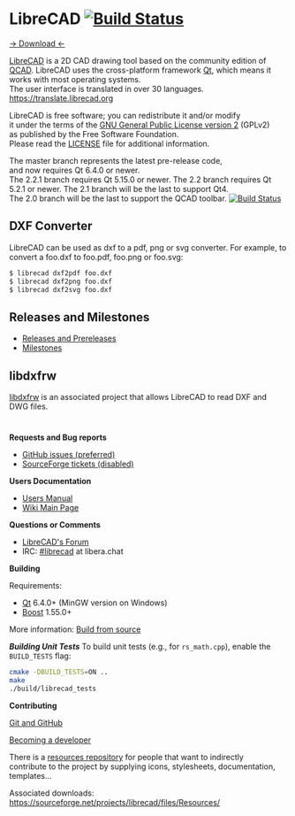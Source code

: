 # LibreCAD [![Build Status](https://travis-ci.org/LibreCAD/LibreCAD.svg?branch=master)](https://travis-ci.org/LibreCAD/LibreCAD) 

[→ Download ←](https://github.com/LibreCAD/LibreCAD/wiki/Download)

[LibreCAD](https://www.librecad.org) is a 2D CAD drawing tool
based on the community edition of [QCAD](https://www.qcad.org).
LibreCAD uses the cross-platform framework [Qt](https://www.qt.io/download-open-source/),
which means it works with most operating systems.  
The user interface is translated in over 30 languages.  https://translate.librecad.org

LibreCAD is free software; you can redistribute it and/or modify  
it under the terms of the [GNU General Public License version 2](https://www.gnu.org/licenses/gpl-2.0.html) (GPLv2)  
as published by the Free Software Foundation.  
Please read the [LICENSE](LICENSE) file for additional information.

The master branch represents the latest pre-release code,  
and now requires Qt 6.4.0 or newer.  
The 2.2.1 branch requires Qt 5.15.0 or newer.
The 2.2 branch requires Qt 5.2.1 or newer.
The 2.1 branch will be the last to support Qt4.  
The 2.0 branch will be the last to support the QCAD toolbar. [![Build Status](https://travis-ci.org/LibreCAD/LibreCAD.svg?branch=2.0)](https://travis-ci.org/LibreCAD/LibreCAD) 

## DXF Converter
LibreCAD can be used as dxf to a pdf, png or svg converter. For example, to convert a foo.dxf to foo.pdf, foo.png or foo.svg:
```bash
$ librecad dxf2pdf foo.dxf
$ librecad dxf2png foo.dxf
$ librecad dxf2svg foo.dxf
```
## Releases and Milestones

- [Releases and Prereleases](https://github.com/LibreCAD/LibreCAD/releases)
- [Milestones](https://github.com/LibreCAD/LibreCAD/milestones)

## libdxfrw
[libdxfrw](https://github.com/LibreCAD/libdxfrw) is an associated project that allows LibreCAD to read DXF and DWG files.

#
**Requests and Bug reports**

- [GitHub issues (preferred)](https://github.com/LibreCAD/LibreCAD/issues)
- [SourceForge tickets (disabled)](https://sourceforge.net/p/librecad/_list/tickets?source=navbar)

**Users Documentation**

- [Users Manual](https://librecad.readthedocs.io/)
- [Wiki Main Page](https://dokuwiki.librecad.org/)

**Questions or Comments**

- [LibreCAD's Forum](https://forum.librecad.org/)
- IRC: [#librecad](https://web.libera.chat/#librecad) at libera.chat

**Building**

Requirements:

- [Qt](https://www.qt.io/download-open-source/) 6.4.0+ (MinGW version on Windows)
- [Boost](https://www.boost.org/) 1.55.0+

More information: [Build from source](https://github.com/LibreCAD/LibreCAD/wiki/Build-from-source)

***Building Unit Tests***
To build unit tests (e.g., for `rs_math.cpp`), enable the `BUILD_TESTS` flag:

```bash
cmake -DBUILD_TESTS=ON ..
make
./build/librecad_tests
```

**Contributing**

[Git and GitHub](https://github.com/LibreCAD/LibreCAD/wiki/Git-and-GitHub)

[Becoming a developer](https://github.com/LibreCAD/LibreCAD/wiki/Becoming-a-developer)

There is a [resources repository](https://github.com/LibreCAD/Resources) for people that want to indirectly  
contribute to the project by supplying icons, stylesheets, documentation, templates...

Associated downloads: <https://sourceforge.net/projects/librecad/files/Resources/>
